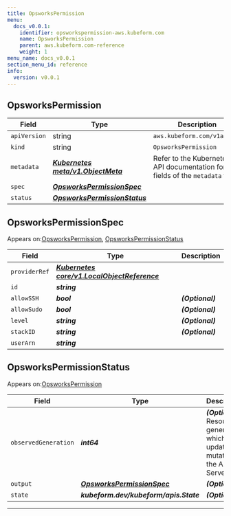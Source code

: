 ```yaml
---
title: OpsworksPermission
menu:
  docs_v0.0.1:
    identifier: opsworkspermission-aws.kubeform.com
    name: OpsworksPermission
    parent: aws.kubeform.com-reference
    weight: 1
menu_name: docs_v0.0.1
section_menu_id: reference
info:
  version: v0.0.1
---
```


## OpsworksPermission
| Field | Type | Description |
| ------ | ----- | ----------- |
| `apiVersion` | string | `aws.kubeform.com/v1alpha1` |
|    `kind` | string | `OpsworksPermission` |
| `metadata` | ***[Kubernetes meta/v1.ObjectMeta](https://kubernetes.io/docs/reference/generated/kubernetes-api/v1.13/#objectmeta-v1-meta)***|Refer to the Kubernetes API documentation for the fields of the `metadata` field.|
| `spec` | ***[OpsworksPermissionSpec](#opsworkspermissionspec)***||
| `status` | ***[OpsworksPermissionStatus](#opsworkspermissionstatus)***||
## OpsworksPermissionSpec

Appears on:[OpsworksPermission](#opsworkspermission), [OpsworksPermissionStatus](#opsworkspermissionstatus)

| Field | Type | Description |
| ------ | ----- | ----------- |
| `providerRef` | ***[Kubernetes core/v1.LocalObjectReference](https://kubernetes.io/docs/reference/generated/kubernetes-api/v1.13/#localobjectreference-v1-core)***||
| `id` | ***string***||
| `allowSSH` | ***bool***| ***(Optional)*** |
| `allowSudo` | ***bool***| ***(Optional)*** |
| `level` | ***string***| ***(Optional)*** |
| `stackID` | ***string***| ***(Optional)*** |
| `userArn` | ***string***||
## OpsworksPermissionStatus

Appears on:[OpsworksPermission](#opsworkspermission)

| Field | Type | Description |
| ------ | ----- | ----------- |
| `observedGeneration` | ***int64***| ***(Optional)*** Resource generation, which is updated on mutation by the API Server.|
| `output` | ***[OpsworksPermissionSpec](#opsworkspermissionspec)***| ***(Optional)*** |
| `state` | ***kubeform.dev/kubeform/apis.State***| ***(Optional)*** |
---
